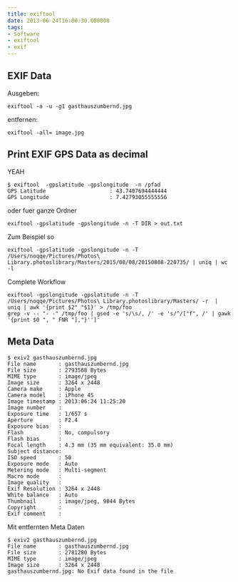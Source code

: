 ```yaml
---
title: exiftool
date: 2013-06-24T16:00:30.000000
tags: 
- Software
- exiftool
- exif
---
```



## EXIF Data

Ausgeben:

    exiftool -a -u -g1 gasthauszumbernd.jpg

entfernen:

    exiftool -all= image.jpg

## Print EXIF GPS Data as decimal

YEAH

    $ exiftool  -gpslatitude -gpslongitude  -n /pfad
    GPS Latitude                    : 43.7407694444444
    GPS Longitude                   : 7.42793055555556

oder fuer ganze Ordner

    exiftool -gpslatitude -gpslongitude -n -T DIR > out.txt

Zum Beispiel so

    exiftool -gpslatitude -gpslongitude -n -T /Users/noqqe/Pictures/Photos\ Library.photoslibrary/Masters/2015/08/08/20150808-220735/ | uniq | wc -l

Complete Workflow

    exiftool -gpslongitude -gpslatitude -n -T /Users/noqqe/Pictures/Photos\ Library.photoslibrary/Masters/ -r  | uniq | awk '{print $2" "$1}' > /tmp/foo
    grep -v -- "- -" /tmp/foo | gsed -e 's/\s/, /' -e 's/^/["f", /' | gawk '{print $0 ", " FNR "],"}'']'

## Meta Data

~~~
$ exiv2 gasthauszumbernd.jpg
File name       : gasthauszumbernd.jpg
File size       : 2793568 Bytes
MIME type       : image/jpeg
Image size      : 3264 x 2448
Camera make     : Apple
Camera model    : iPhone 4S
Image timestamp : 2013:06:24 11:25:20
Image number    :
Exposure time   : 1/657 s
Aperture        : F2.4
Exposure bias   :
Flash           : No, compulsory
Flash bias      :
Focal length    : 4.3 mm (35 mm equivalent: 35.0 mm)
Subject distance:
ISO speed       : 50
Exposure mode   : Auto
Metering mode   : Multi-segment
Macro mode      :
Image quality   :
Exif Resolution : 3264 x 2448
White balance   : Auto
Thumbnail       : image/jpeg, 9844 Bytes
Copyright       :
Exif comment    :
~~~

Mit entfernten Meta Daten

~~~
$ exiv2 gasthauszumbernd.jpg
File name       : gasthauszumbernd.jpg
File size       : 2781280 Bytes
MIME type       : image/jpeg
Image size      : 3264 x 2448
gasthauszumbernd.jpg: No Exif data found in the file
~~~
